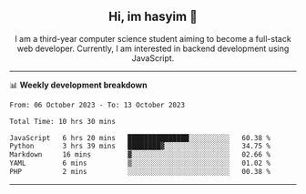 <h2 align="center"> Hi, im hasyim 👋 </h2>

<p align="center"> I am a third-year computer science student aiming to become a full-stack web developer. Currently, I am interested in backend development using JavaScript. </p>

---

<!--
**hasyimashari/hasyimashari** is a ✨ _special_ ✨ repository because its `README.md` (this file) appears on your GitHub profile.

Here are some ideas to get you started:

- 🔭 I’m currently working on ...
- 🌱 I’m currently learning ...
- 👯 I’m looking to collaborate on ...
- 🤔 I’m looking for help with ...
- 💬 Ask me about ...
- 📫 How to reach me: ...
- 😄 Pronouns: ...
- ⚡ Fun fact: ...
-->

📊 **Weekly development breakdown**

<!--START_SECTION:waka-->

```txt
From: 06 October 2023 - To: 13 October 2023

Total Time: 10 hrs 30 mins

JavaScript   6 hrs 20 mins   ███████████████░░░░░░░░░░   60.38 %
Python       3 hrs 39 mins   ████████▓░░░░░░░░░░░░░░░░   34.75 %
Markdown     16 mins         ▓░░░░░░░░░░░░░░░░░░░░░░░░   02.66 %
YAML         6 mins          ▒░░░░░░░░░░░░░░░░░░░░░░░░   01.02 %
PHP          2 mins          ░░░░░░░░░░░░░░░░░░░░░░░░░   00.38 %
```

<!--END_SECTION:waka-->

---
